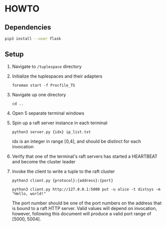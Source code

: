 # HOWTO

## Dependencies

``` sh
pip3 install --user flask
```

## Setup

1. Navigate to `/tuplespace` directory

2. Initialize the tuplespaces and their adapters

   `foreman start -f Procfile_TS`

3. Navigate up one directory

    `cd ..`

4. Open 5 separate terminal windows

5. Spin up a raft server instance in each terminal

   `python3 server.py {idx} ip_list.txt`

   idx is an integer in range [0,4], and should be distinct for each
   invocation

6. Verify that one of the terminal's raft servers has started a
   HEARTBEAT and become the cluster leader

7. Invoke the client to write a tuple to the raft cluster

    `python3 client.py {protocol}:{address}:{port}`

    `python3 client.py http://127.0.0.1:5000 put -u alice -t
    distsys -m "Hello, world!"`

    The port number should be one of the port numbers on the address
    that is bound to a raft HTTP server. Valid values will depend on
    invocation, however, following this document will produce a valid
    port range of [5000, 5004].

